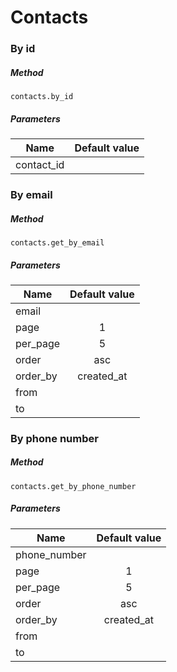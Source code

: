 # Contacts

### By id

##### Method

 `contacts.by_id` 

##### Parameters

| Name          | Default value |
| ------------- |:-------------:|
| contact_id    |               |


### By email

##### Method
`contacts.get_by_email`

##### Parameters

| Name          | Default value |
| ------------- |:-------------:|
| email         |               |
| page		      | 1             |
| per_page      | 5             |
| order         | asc           |
| order_by      | created_at    |
| from          |               |
| to            |               |

### By phone number

##### Method
`contacts.get_by_phone_number`

##### Parameters

| Name          | Default value |
| ------------- |:-------------:|
| phone_number  |               |
| page		      | 1             |
| per_page      | 5             |
| order         | asc           |
| order_by      | created_at    |
| from          |               |
| to            |               |
